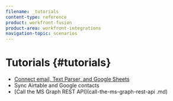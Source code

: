 ```yaml
---
filename: _tutorials
content-type: reference
product: workfront-fusion
product-area: workfront-integrations
navigation-topic: scenarios
---
```





# Tutorials {#tutorials}




* [Connect email, Text Parser, and Google Sheets](connect-email-text-parser-gsheets.md) 
* Sync Airtable and Google contacts
* [Call the MS Graph REST API](call-the-ms-graph-rest-api .md) 


